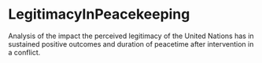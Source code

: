 # LegitimacyInPeacekeeping
Analysis of the impact the perceived legitimacy of the United Nations has in sustained positive outcomes and duration of peacetime after intervention in a conflict. 
